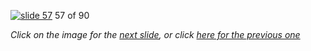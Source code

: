 [![slide 57](https://dl.dropboxusercontent.com/u/2977490/presentations/cookbook/57.jpg)](58.md)
57 of 90

_Click on the image for the [next slide](58.md), or click [here for the previous one](56.md)_